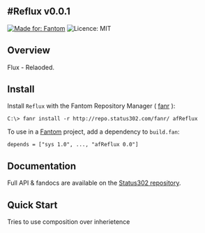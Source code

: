 #Reflux v0.0.1
---
[![Made for: Fantom](http://img.shields.io/badge/made%20for-Fantom-lightgray.svg)](http://fantom.org/)
![Licence: MIT](http://img.shields.io/badge/licence-MIT-blue.svg)

## Overview

Flux - Relaoded.

## Install

Install `Reflux` with the Fantom Repository Manager ( [fanr](http://fantom.org/doc/docFanr/Tool.html#install) ):

    C:\> fanr install -r http://repo.status302.com/fanr/ afReflux

To use in a [Fantom](http://fantom.org/) project, add a dependency to `build.fan`:

    depends = ["sys 1.0", ..., "afReflux 0.0"]

## Documentation

Full API & fandocs are available on the [Status302 repository](http://repo.status302.com/doc/afReflux/).

## Quick Start

Tries to use composition over inherietence

